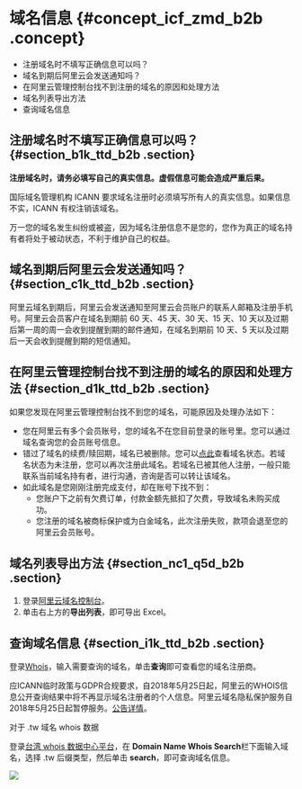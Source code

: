 # 域名信息 {#concept_icf_zmd_b2b .concept}

-   注册域名时不填写正确信息可以吗？
-   域名到期后阿里云会发送通知吗？
-   在阿里云管理控制台找不到注册的域名的原因和处理方法
-   域名列表导出方法
-   查询域名信息

## 注册域名时不填写正确信息可以吗？ {#section_b1k_ttd_b2b .section}

**注册域名时，请务必填写自己的真实信息。虚假信息可能会造成严重后果。**

国际域名管理机构 ICANN 要求域名注册时必须填写所有人的真实信息。如果信息不实，ICANN 有权注销该域名。

万一您的域名发生纠纷或被盗，因为域名注册信息不是您的，您作为真正的域名持有者将处于被动状态，不利于维护自己的权益。

## 域名到期后阿里云会发送通知吗？ {#section_c1k_ttd_b2b .section}

阿里云域名到期后，阿里云会发送通知至阿里云会员账户的联系人邮箱及注册手机号。阿里云会员客户在域名到期前 60 天、45 天、30 天、15 天、10 天以及过期后第一周的周一会收到提醒到期的邮件通知，在域名到期前 10 天、5 天以及过期后一天会收到提醒到期的短信通知。

## 在阿里云管理控制台找不到注册的域名的原因和处理方法 {#section_d1k_ttd_b2b .section}

如果您发现在阿里云管理控制台找不到您的域名，可能原因及处理办法如下：

-   您在阿里云有多个会员账号，您的域名不在您目前登录的账号里。您可以通过域名查询您的会员账号信息。
-   错过了域名的续费/赎回期，域名已被删除。您可以[点此](https://www.alibabacloud.com/whois)查看域名状态。若域名状态为未注册，您可以再次注册此域名。若域名已被其他人注册，一般只能联系当前域名持有者，进行沟通，咨询是否可以转让该域名。
-   如此域名是您刚刚注册完成支付，却在账号下找不到：
    -   您账户下之前有欠费订单，付款金额先抵扣了欠费，导致域名未购买成功。
    -   您注册的域名被商标保护或为白金域名，此次注册失败，款项会退至您的阿里云会员账号。

## 域名列表导出方法 {#section_nc1_q5d_b2b .section}

1.  登录[阿里云域名控制台](https://dc.console.aliyun.com)。
2.  单击右上方的**导出列表**，即可导出 Excel。

## 查询域名信息 {#section_i1k_ttd_b2b .section}

登录[Whois](https://www.alibabacloud.com/whois)，输入需要查询的域名，单击**查询**即可查看您的域名注册商。

应ICANN临时政策与GDPR合规要求，自2018年5月25日起，阿里云的WHOIS信息公开查询结果中将不再显示域名注册者的个人信息。阿里云域名隐私保护服务自2018年5月25日起暂停服务。[公告详情](https://www.alibabacloud.com/notice/yuming05251?spm=a2c63.p38356.a3.2.47ae491blCGK2K)。

对于 .tw 域名 whois 数据

登录[台湾 whois 数据中心平台](http://whois.twnic.net.tw/)，在 **Domain Name Whois Search**栏下面输入域名，选择 .tw 后缀类型，然后单击 **search**，即可查询域名信息。

![](http://static-aliyun-doc.oss-cn-hangzhou.aliyuncs.com/assets/img/14590/6054_zh-CN.png)

